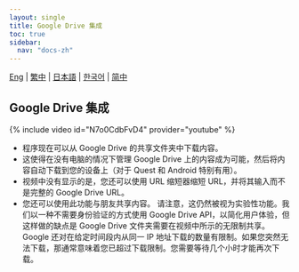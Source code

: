 ```yaml
---
layout: single
title: Google Drive 集成
toc: true
sidebar:
  nav: "docs-zh"
---
```

[Eng](/dancexr/features/googledrive) | [繁中](/tw/dancexr/features/googledrive) | [日本語](/jp/dancexr/features/googledrive) | [한국어](/kr/dancexr/features/googledrive) | [简中](/zh/dancexr/features/googledrive)


## Google Drive 集成
{% include video id="N7o0CdbFvD4" provider="youtube" %}
* 程序现在可以从 Google Drive 的共享文件夹中下载内容。
* 这使得在没有电脑的情况下管理 Google Drive 上的内容成为可能，然后将内容自动下载到您的设备上（对于 Quest 和 Android 特别有用）。
* 视频中没有显示的是，您还可以使用 URL 缩短器缩短 URL，并将其输入而不是完整的 Google Drive URL。
* 您还可以使用此功能与朋友共享内容。
请注意，这仍然被视为实验性功能。我们以一种不需要身份验证的方式使用 Google Drive API，以简化用户体验，但这样做的缺点是 Google Drive 文件夹需要在视频中所示的无限制共享。Google 还对在给定时间段内从同一 IP 地址下载的数量有限制。如果您突然无法下载，那通常意味着您已超过下载限制。您需要等待几个小时才能再次下载。